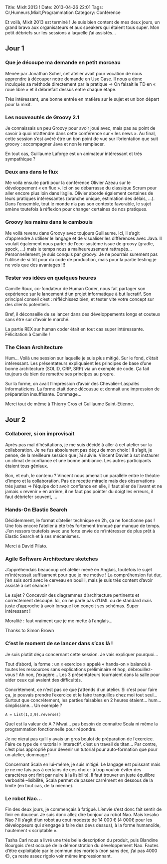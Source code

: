 Title: MixIt 2013 !
Date: 2013-04-26 22:01
Tags:  Cr,Humeurs,Mixit,Programmation
Category: Conférence

Et voilà, Mixit 2013 est terminé ! Je suis bien content de mes deux jours, un
grand bravo aux organisateurs et aux speakers qui étaient tous super. Mon petit
débriefs sur les sessions à laquelle j’ai assistés...

<h2>Jour 1</h2> <h3>Que je découpe ma demande en petit
morceau</h3>

Menée par Jonathan Scher, cet atelier avait pour vocation de nous apprendre à
découper notre demande en Use Case. Il nous a donc inculqués sa méthode
directement par la pratique => On faisait le TD en « roue libre » et il
débriefait dessus entre chaque étape.

Très intéressant, une bonne entrée en matière sur le sujet et un bon départ
pour la mixit.

<h3>Les nouveautés de Groovy 2.1</h3>

Je connaissais un peu Groovy pour avoir joué avec, mais pas au point de savoir
à quoi m’attendre dans cette conférence sur « les news ». Au final, cette
session s’est avéré être un bon point de vue sur l’orientation que suit
groovy : accompagner Java et non le remplacer.

En tout cas, Guillaume Laforge est un animateur intéressant et très
sympathique ?

<h3>Deux ans dans le flux</h3>

Me voilà ensuite parti pour la conférence Olivier Azeau sur le développement
« en flux ». Ici on se débarrasse du classique Scrum pour aller encore plus
loin dans l’agile. Olivier aborde également certaines de leurs pratiques
intéressantes (branche unique, estimation des délais, …). Dans l’ensemble,
tout le monde n’a pas son contexte favorable, le sujet amène toutefois à
réflexion pour changer certaines de nos pratiques.

<h3>Groovy les mains dans le cambouis</h3>

Me voilà revenu dans Groovy avec toujours Guillaume. Ici, il s’agit
d’apprendre à utiliser le langage et de visualiser les différences avec
Java. Il voulait également nous parler de l’eco-système issue de groovy
(gradle, spock, …) mais le temps nous a malheureusement rattrapés…
Personnellement, je suis conquis par groovy. Je ne pourrais surement pas
l’utilisé de si tôt pour du code de production, mais pour la partie testing
je ne vois que des avantages !!!

<h3>Tester vos idées en quelques heures</h3>

Camille Roux, co-fondateur de Human Coder, nous fait partager son expérience
sur le lancement d’un projet informatique à but lucratif. Son principal
conseil c’est : réfléchissez bien, et tester vite votre concept sur des
clients potentiels.

Bref, il déconseille de se lancer dans des développements longs et couteux
sans être sur d’avoir le marché.

La partie REX sur human coder était en tout cas super intéressante.
Félicitation à Camille !

<h3>The Clean Architecture</h3>

Hum… Voilà une session sur laquelle je suis plus mitigé. Sur le fond,
c’était intéressant. Les présentateurs expliquaient les principes de base
d’une bonne architecture (SOLID, CRP, SRP) via un exemple de code. Ça fait
toujours du bien de remettre ses principes au propre.

Sur la forme, on avait l’impression d’avoir des Chevalier-Laspalès
Informaticiens. La forme était donc décousue et donnait une impression de
préparation insuffisante. Dommage…

Merci tout de même à Thierry Cros et Guillaume Saint-Etienne.

<h2>Jour 2</h2> <h3>Collaborer, si on improvisait</h3>

Après pas mal d’hésitations, je me suis décidé à aller à cet atelier sur
la collaboration. Je ne fus absolument pas déçu de mon choix ! Il s’agit, je
pense, de la meilleure session que j’ai suivie. Vincent Daviet à sut
instaurer un climat de confiance et une bonne ambiance. Les autres participants
étaient tous géniaux.

Bon, et euh, le contenu ? Vincent nous amenait un parallèle entre le théatre
d’impro et la collaboration. Pas de recette miracle mais des observations
très justes => l’équipe doit avoir confiance en elle, il faut aller de
l’avant et ne jamais « revenir » en arrière, il ne faut pas pointer du
doigt les erreurs, il faut débriefer souvent, …

<h3>Hands-On Elastic Search</h3>

Décidemment, le format d’atelier technique en 2h, ça ne fonctionne pas ! Une
fois encore l’atelier à été très fortement tronqué par manque de temps.
J’en ressors toutefois avec une forte envie de m’intéresser de plus prêt
à Elastic Search et à ses mécanismes.

Merci à David Pilato.

<h3>Agile Software Architecture sketches</h3>

J’appréhendais beaucoup cet atelier mené en Anglais, toutefois le sujet
m’intéressait suffisament pour que je me motive ! La compréhension fut dur,
j’en suis sorti avec le cerveau en bouilli, mais je suis très content
d’avoir assisté à cet séance !

Le sujet ? Concevoir des diagrammes d’architecture pertinents et correctement
découpé. Ici, on ne parle pas d’UML ou de standard mais juste d’approche
à avoir lorsque l’on conçoit ses schémas. Super intéressant !

Moralité : faut vraiment que je me mette à l’anglais…

Thanks to Simon Brown

<h3>C’est le moment de se lancer dans s’cas là !</h3>

Je suis plutôt déçu concernant cette session. Je vais expliquer pourquoi...

Tout d’abord, la forme : un « exercice » appelé « hands-on » balancé à
toutes les ressources sans explications préliminaire et hop, débrouillez-vous
! Ah non, j’exagère… Les 3 présentateurs tournaient dans la salle pour
aider ceux qui avaient des difficultés.

Concrètement, ce n’est pas ce que j’attends d’un atelier. Si c’est pour
faire ça, je pouvais prendre l’exercice et le faire tranquillos chez moi tout
seul… Surtout que concrètement, les parties faisables en 2 heures étaient…
hum… simplissime… Un exemple ?

<code>A = List(1,3,9).reverse()</code>

Quel est la valeur de A ? Mwai… pas besoin de connaitre Scala ni même la
programmation fonctionnelle pour répondre.

Je ne nierai pas qu’il y avais un gros boulot de préparation de l’exercice.
Faire ce type de « tutorial » interactif, c’est un travail de titan… Par
contre, c’est plus approprié pour devenir un tutorial pour auto-formation que
pour un atelier, dommage !

Concernant Scala en lui-même, je suis mitigé. Le langage est puissant mais je
ne me fais pas à certains de ces choix : à trop vouloir éviter des
caractères ont finit par nuire à la lisibilité. Il faut trouver un juste
équilibre verbosité –lisibilité, Scala permet de passer carrément en
dessous de la limite (en tout cas, de la mienne).

<h3>Le robot Nao…</h3>

Fin des deux jours, je commençais à fatigué. L’envie s’est donc fait
sentir de finir en douceur. Je suis donc allez dire bonjour au robot Nao. Mais
kesako Nao ? Il s’agit d’un robot au cout modeste de 14 000 € (4 000€
pour les développeurs qui s’engage à faire des devs dessus), à la forme
humanoïde, hautement « scriptable ».

Tasha Carl nous a livré une très belle description du produit, puis Blandine
Bourgois c’est occupé de la démonstration du développement Nao. Fautes
d’être exploitable par le commun des mortels (non sans dec, j’ai pas 4000
€), ça reste assez rigolo voir même impressionnant.


